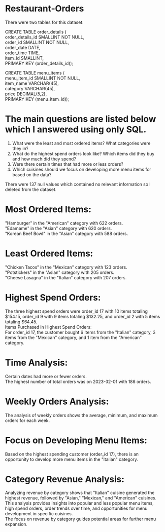 # Restaurant-Orders
There were two tables for this dataset:

CREATE TABLE order_details (  
  order_details_id SMALLINT NOT NULL,  
  order_id SMALLINT NOT NULL,  
  order_date DATE,  
  order_time TIME,  
  item_id SMALLINT,  
  PRIMARY KEY (order_details_id));  

CREATE TABLE menu_items (  
  menu_item_id SMALLINT NOT NULL,  
  item_name VARCHAR(45),  
  category VARCHAR(45),  
  price DECIMAL(5,2),  
  PRIMARY KEY (menu_item_id));  

# The main questions are listed below which I answered using only SQL.

1. What were the least and most ordered items? What categories were they in?
2. What do the highest spend orders look like? Which items did they buy and how much did they spend?
3. Were there certain times that had more or less orders?
4. Which cuisines should we focus on developing more menu items for based on the data?

There were 137 null values which contained no relevant information so I deleted from the dataset.


# Most Ordered Items:
"Hamburger" in the "American" category with 622 orders.  
"Edamame" in the "Asian" category with 620 orders.  
"Korean Beef Bowl" in the "Asian" category with 588 orders.  

# Least Ordered Items:
"Chicken Tacos" in the "Mexican" category with 123 orders.  
"Potstickers" in the "Asian" category with 205 orders.  
"Cheese Lasagna" in the "Italian" category with 207 orders.  

# Highest Spend Orders:
The three highest spend orders were order_id 17 with 10 items totaling $154.15, order_id 9 with 9 items totaling $132.25, and order_id 2 with 5 items totaling $64.45.  
Items Purchased in Highest Spend Orders:  
For order_id 17, the customer bought 6 items from the "Italian" category, 3 items from the "Mexican" category, and 1 item from the "American" category.  

# Time Analysis:
Certain dates had more or fewer orders.  
The highest number of total orders was on 2023-02-01 with 186 orders.  

# Weekly Orders Analysis:
The analysis of weekly orders shows the average, minimum, and maximum orders for each week.  

# Focus on Developing Menu Items:
Based on the highest spending customer (order_id 17), there is an opportunity to develop more menu items in the "Italian" category.  

# Category Revenue Analysis:
Analyzing revenue by category shows that "Italian" cuisine generated the highest revenue, followed by "Asian," "Mexican," and "American" cuisines.  
This analysis provides insights into popular and less popular menu items, high spend orders, order trends over time, and opportunities for menu development in specific cuisines.  
The focus on revenue by category guides potential areas for further menu expansion.  

